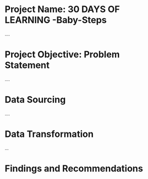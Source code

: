 # Project Name: 30 DAYS OF LEARNING -Baby-Steps

....
# Project Objective: Problem Statement



....
# Data Sourcing



....
# Data Transformation



...
# Findings and Recommendations


